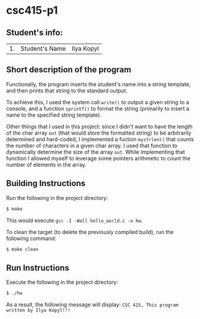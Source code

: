 # csc415-p1

## Student's info:
 
 ||||
 | ------------- |-------------| -----|
 | 1. | Student's Name | Ilya Kopyl |

## Short description of the program
Functionally, the program inserts the student's name into a string template, and then prints that string to the standard output.

To achieve this, I used the system call `write()` to output a given string to a console, and a function `sprintf()` to format the string (primarily to insert a name to the specified string template).

Other things that I used in this project: since I didn't want to have the length of the char array `out` (that would store the formatted string) to be arbitrarily determined and hard-coded, I implemented a fuction `mystrlen()` that counts the number of characters in a given char array. I used that function to dynamically determine the size of the array `out`. While implementing that function I allowed myself to leverage some pointers arithmetic to count the number of elements in the array.


## Building Instructions
Run the following in the project directory:
```bash
$ make
```
This would execute `gcc -I -Wall hello_world.c -o hw`.

To clean the target (to delete the previously compiled build), run the following command:
```bash
$ make clean
```

## Run Instructions
Execute the following in the project directory:
```bash
$ ./hw
```

As a result, the following message will display: `CSC 415, This program written by Ilya Kopyl!!!`


